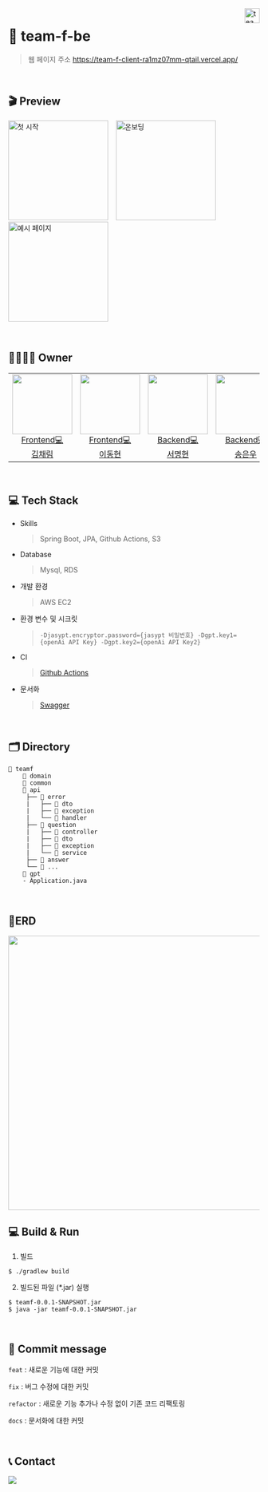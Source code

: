 <img src="https://user-images.githubusercontent.com/62706048/215301900-0c6b9f55-10be-4ed8-a6a2-bab0d89ae936.png" alt="teamf logo" align="right" height="30" >

# 🧹 team-f-be

> 웹 페이지 주소  https://team-f-client-ra1mz07mm-qtail.vercel.app/

<br/>

## 🎬 Preview

<img alt="첫 시작" src="https://user-images.githubusercontent.com/62706048/215301336-a2f18276-89c6-4224-9d0c-b216035b0613.png" width="200"/> &nbsp;&nbsp; <img alt="온보딩" src="https://user-images.githubusercontent.com/62706048/215301335-51acf430-c1f9-46fb-b77a-77ad7af8f620.png" width="200"/> &nbsp;&nbsp; <img alt="예시 페이지" src="https://user-images.githubusercontent.com/62706048/215301346-fef73581-8df9-49ce-aeea-f67a76554ded.png" width="200"/>



<br/>

## 👨‍👩‍👧‍👧 Owner

<table>
<tr>
  <td align=center>
  <a href="https://github.com/chaaerim">
  <img src="https://user-images.githubusercontent.com/62706048/215300686-545905be-911e-42ff-af2d-c084ac9a311d.png" width="120px"  />
  <br/>
  Frontend💻
  <br/>
  김채림
  </a>
  </td>
  
  <td align=center>
  <a href="https://github.com/L2HYUNN">
  <img src="https://user-images.githubusercontent.com/62706048/215300666-be5a23eb-6361-478a-ad12-290bc1219f52.png" width="120px"  />
  <br/>
  Frontend💻
  <br/>
  이동현
  </a>
  </td>
  
  
  <td align=center>
  <a href="https://github.com/sa46lll">
  <img src="https://user-images.githubusercontent.com/62706048/212285826-1c27e691-9e85-4911-af73-83c3541c9617.png" width="120px"  />
  <br/>
  Backend💻
  <br/>
  서명현
  </a>
  </td>
  
  <td align=center>
  <a href="https://github.com/be-student">
  <img src="https://user-images.githubusercontent.com/62706048/218370956-83e06032-045b-4046-ab50-c2fb1a8babaa.png" width="120px"  />
  <br/>
  Backend💻
  <br/>
  송은우
  </a>
  </td>
  
  <td align=center>
  <a href="https://github.com/neoJSH">
  <img src="https://user-images.githubusercontent.com/62706048/215300737-40fb893b-ae16-4108-a918-d9cc77dec872.png" width="120px"  />
  <br/>
  Designer🎨
  <br/>
  진승희
  </a>
  </td>
</tr>
</tr>
</table>

<br/>

## **💻 Tech Stack**

- Skills

  > Spring Boot, JPA, Github Actions, S3

>

- Database

  > Mysql, RDS

>

- 개발 환경

  > AWS EC2

>

- 환경 변수 및 시크릿

  > `-Djasypt.encryptor.password={jasypt 비밀번호} -Dgpt.key1={openAi API Key} -Dgpt.key2={openAi API Key2}`

>

- CI

  > [Github Actions](https://github.com/SPARCS-2023-StartUp-Hackathon-1/team-f-be/actions)

>

- 문서화

  > [Swagger](https://qtail.hackathon.sparcs.org/api/swagger-ui/index.html)
  

>

<br/>

## 🗂 Directory

```
📂 teamf
    📂 domain
    📂 common
    📂 api
     ├── 📂 error
     |	 ├── 📂 dto
     |	 ├── 📂 exception
     |   └── 📂 handler
     ├── 📂 question
     |	 ├── 📂 controller
     |	 ├── 📂 dto
     |   ├── 📂 exception
     |   └── 📂 service
     ├── 📂 answer
     └── 📂 ...
    📂 gpt
	- Application.java
```

<br/>

## 📝ERD

<img src="https://user-images.githubusercontent.com/62706048/215301293-65778297-b9fb-4452-818e-cc53997619ff.png" width="550"/>

<br/>

## 💻 Build & Run

1. 빌드

```
$ ./gradlew build
```

2. 빌드된 파일 (*.jar) 실행

```
$ teamf-0.0.1-SNAPSHOT.jar
$ java -jar teamf-0.0.1-SNAPSHOT.jar
```

<br/>

## 📢 Commit message

`feat` : 새로운 기능에 대한 커밋

`fix` : 버그 수정에 대한 커밋

`refactor` : 새로운 기능 추가나 수정 없이 기존 코드 리팩토링

`docs` : 문서화에 대한 커밋


<br/>

## 📞 Contact

<a href="mailto:teamf.sparcs@gmail.com"><img src="https://img.shields.io/badge/Gmail-d14836?style=flat-square&logo=Gmail&logoColor=white&link=teamf.sparcs@gmail.com"/></a>
